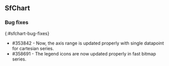 ## SfChart

### Bug fixes
{:#sfchart-bug-fixes}

* \#353842 - Now, the axis range is updated properly with single datapoint for cartesian series.
* \#358691 - The legend icons are now updated properly in fast bitmap series.
